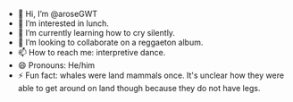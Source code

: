 - 👋 Hi, I’m @aroseGWT
- 👀 I’m interested in lunch.
- 🌱 I’m currently learning how to cry silently. 
- 💞️ I’m looking to collaborate on a reggaeton album.
- 📫 How to reach me: interpretive dance. 
- 😄 Pronouns: He/him
- ⚡ Fun fact: whales were land mammals once. It's unclear how they were able to get around on land though because they do not have legs.

<!---
aroseGWT/aroseGWT is a ✨ special ✨ repository because its `README.md` (this file) appears on your GitHub profile.
You can click the Preview link to take a look at your changes.
--->
